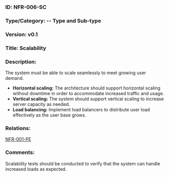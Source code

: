 ### ID: NFR-006-SC
 
### Type/Category: -- Type and Sub-type

### Version: v0.1
 
### Title: Scalability
  
### Description: 
The system must be able to scale seamlessly to meet growing user demand.

* **Horizontal scaling:** The architecture should support horizontal scaling without downtime in order to accommodate increased traffic and usage.
* **Vertical scaling:** The system should support vertical scaling to increase server capacity as needed.
* **Load balancing:** Implement load balancers to distribute user load effectively as the user base grows.

### Relations: 
[NFR-001-PE](https://github.com/carmensat/RECIPE-ROULETTE/blob/main/REQUIREMENTS/NFR-001-PE.md)

### Comments: 
Scalability tests should be conducted to verify that the system can handle increased loads as expected.
